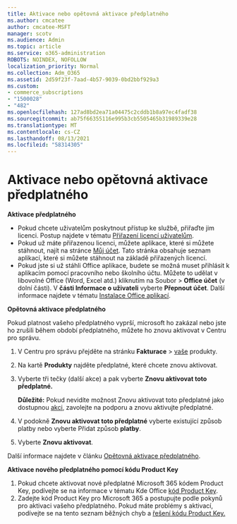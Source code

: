 ```yaml
---
title: Aktivace nebo opětovná aktivace předplatného
ms.author: cmcatee
author: cmcatee-MSFT
manager: scotv
ms.audience: Admin
ms.topic: article
ms.service: o365-administration
ROBOTS: NOINDEX, NOFOLLOW
localization_priority: Normal
ms.collection: Adm_O365
ms.assetid: 2d59f23f-7aad-4b57-9039-0bd2bbf929a3
ms.custom:
- commerce_subscriptions
- "1500028"
- "482"
ms.openlocfilehash: 127ad8bd2ea71a04475c2cddb1b8a97ec4fadf38
ms.sourcegitcommit: ab75f66355116e995b3cb5505465b31989339e28
ms.translationtype: MT
ms.contentlocale: cs-CZ
ms.lasthandoff: 08/13/2021
ms.locfileid: "58314305"
---
```

# <a name="activate-or-reactivate-a-subscription"></a>Aktivace nebo opětovná aktivace předplatného

**Aktivace předplatného**

- Pokud chcete uživatelům poskytnout přístup ke službě, přiřaďte jim licenci. Postup najdete v tématu [Přiřazení licencí uživatelům](https://docs.microsoft.com/microsoft-365/admin/manage/assign-licenses-to-users).
- Pokud už máte přiřazenou licenci, můžete aplikace, které si můžete stáhnout, najít na stránce [Můj účet](https://portal.office.com/account/#installs). Tato stránka obsahuje seznam aplikací, které si můžete stáhnout na základě přiřazených licencí.
- Pokud jste si už stáhli Office aplikace, budete se možná muset přihlásit k aplikacím pomocí pracovního nebo školního účtu. Můžete to udělat v libovolné Office (Word, Excel atd.) kliknutím na Soubor  >  **Office účet** (v dolní části). V **části Informace o uživateli** vyberte **Přepnout účet**. Další informace najdete v tématu [Instalace Office aplikací](https://docs.microsoft.com/microsoft-365/admin/setup/install-applications).

**Opětovná aktivace předplatného**

Pokud platnost vašeho předplatného vyprší, microsoft ho zakázal nebo jste ho zrušili během období předplatného, můžete ho znovu aktivovat v Centru pro správu.
  
1. V Centru pro správu přejděte na stránku **Fakturace**  >  [vaše](https://go.microsoft.com/fwlink/p/?linkid=842054) produkty.
2. Na kartě **Produkty** najděte předplatné, které chcete znovu aktivovat.
3. Vyberte tři tečky (další akce) a pak vyberte **Znovu aktivovat toto předplatné.**

    **Důležité:** Pokud nevidíte  možnost Znovu aktivovat toto předplatné jako dostupnou [akci,](https://go.microsoft.com/fwlink/p/?linkid=518322) zavolejte na podporu a znovu aktivujte předplatné.

4. V podokně **Znovu aktivovat toto předplatné** vyberte existující způsob platby nebo vyberte Přidat způsob **platby**.
5. Vyberte **Znovu aktivovat**.

Další informace najdete v článku [Opětovná aktivace předplatného](https://docs.microsoft.com/microsoft-365/commerce/subscriptions/reactivate-your-subscription).

**Aktivace nového předplatného pomocí kódu Product Key**

1. Pokud chcete aktivovat nové předplatné Microsoft 365 kódem Product Key, podívejte se na informace v tématu Kde Office [kód Product Key](https://support.office.com/article/where-to-enter-your-office-product-key-0a82e5ae-739e-4b92-a6f4-2ec780c185db).
2. Zadejte kód Product Key pro Microsoft 365 a postupujte podle pokynů pro aktivaci vašeho předplatného. Pokud máte problémy s aktivací, podívejte se na tento seznam běžných chyb a [řešení kódu Product Key.](https://docs.microsoft.com/microsoft-365/commerce/product-key-errors-and-solutions)